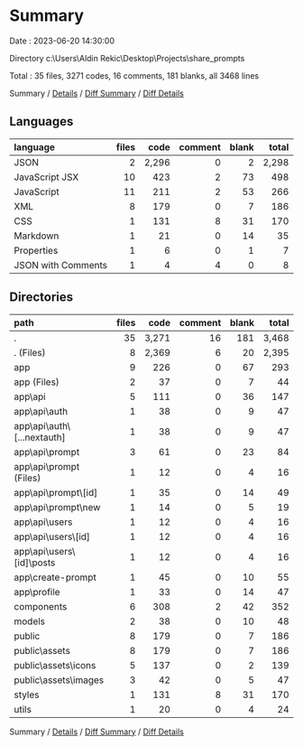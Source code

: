 # Summary

Date : 2023-06-20 14:30:00

Directory c:\\Users\\Aldin Rekic\\Desktop\\Projects\\share_prompts

Total : 35 files,  3271 codes, 16 comments, 181 blanks, all 3468 lines

Summary / [Details](details.md) / [Diff Summary](diff.md) / [Diff Details](diff-details.md)

## Languages
| language | files | code | comment | blank | total |
| :--- | ---: | ---: | ---: | ---: | ---: |
| JSON | 2 | 2,296 | 0 | 2 | 2,298 |
| JavaScript JSX | 10 | 423 | 2 | 73 | 498 |
| JavaScript | 11 | 211 | 2 | 53 | 266 |
| XML | 8 | 179 | 0 | 7 | 186 |
| CSS | 1 | 131 | 8 | 31 | 170 |
| Markdown | 1 | 21 | 0 | 14 | 35 |
| Properties | 1 | 6 | 0 | 1 | 7 |
| JSON with Comments | 1 | 4 | 4 | 0 | 8 |

## Directories
| path | files | code | comment | blank | total |
| :--- | ---: | ---: | ---: | ---: | ---: |
| . | 35 | 3,271 | 16 | 181 | 3,468 |
| . (Files) | 8 | 2,369 | 6 | 20 | 2,395 |
| app | 9 | 226 | 0 | 67 | 293 |
| app (Files) | 2 | 37 | 0 | 7 | 44 |
| app\\api | 5 | 111 | 0 | 36 | 147 |
| app\\api\\auth | 1 | 38 | 0 | 9 | 47 |
| app\\api\\auth\\[...nextauth] | 1 | 38 | 0 | 9 | 47 |
| app\\api\\prompt | 3 | 61 | 0 | 23 | 84 |
| app\\api\\prompt (Files) | 1 | 12 | 0 | 4 | 16 |
| app\\api\\prompt\\[id] | 1 | 35 | 0 | 14 | 49 |
| app\\api\\prompt\\new | 1 | 14 | 0 | 5 | 19 |
| app\\api\\users | 1 | 12 | 0 | 4 | 16 |
| app\\api\\users\\[id] | 1 | 12 | 0 | 4 | 16 |
| app\\api\\users\\[id]\\posts | 1 | 12 | 0 | 4 | 16 |
| app\\create-prompt | 1 | 45 | 0 | 10 | 55 |
| app\\profile | 1 | 33 | 0 | 14 | 47 |
| components | 6 | 308 | 2 | 42 | 352 |
| models | 2 | 38 | 0 | 10 | 48 |
| public | 8 | 179 | 0 | 7 | 186 |
| public\\assets | 8 | 179 | 0 | 7 | 186 |
| public\\assets\\icons | 5 | 137 | 0 | 2 | 139 |
| public\\assets\\images | 3 | 42 | 0 | 5 | 47 |
| styles | 1 | 131 | 8 | 31 | 170 |
| utils | 1 | 20 | 0 | 4 | 24 |

Summary / [Details](details.md) / [Diff Summary](diff.md) / [Diff Details](diff-details.md)